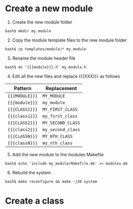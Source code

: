 # Create a new module

1. Create the new module folder
~~~
bash$ mkdir my_module
~~~

2. Copy the module template files to the new module folder
~~~
bash$ cp templates/module/* my_module
~~~

3. Rename the module header file
~~~
bash$ mv '{{{module}}}.h' my_module.h
~~~

4. Edit all the new files and replace {{{XXX}}} as follows

| Pattern        | Replacement       |
| -------------- | ----------------- |
| `{{{MODULE}}}` | `MY_MODULE`       |
| `{{{module}}}` | `my_module`       |
| `{{{CLASS1}}}` | `MY_FIRST_CLASS`  |
| `{{{class1}}}` | `my_first_class`  |
| `{{{CLASS2}}}` | `MY_SECOND_CLASS` |
| `{{{class2}}}` | `my_second_class` |
| `{{{CLASSN}}}` | `MY_NTH_CLASS`    |
| `{{{classN}}}` | `my_nth_class`    |

5. Add the new module to the modules Makefile

~~~
bash$ echo 'include my_module/Makefile.mk' >> modules.mk
~~~

6. Rebuild the system

~~~
bash$ make reconfigure && make -j30 system
~~~

# Create a class
